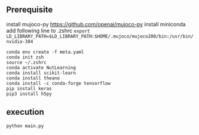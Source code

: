 ## Prerequisite
install mujoco-py https://github.com/openai/mujoco-py
install miniconda
add following line to .zshrc
``` export LD_LIBRARY_PATH=$LD_LIBRARY_PATH:$HOME/.mujoco/mujoco200/bin:/usr/bin/nvidia-384 ```
```
conda env create -f meta.yaml
conda init zsh
source ~/.zshrc
conda activate NutLearning
conda install scikit-learn
conda install theano
conda install -c conda-forge tensorflow
pip install keras
pip3 install h5py
```

## execution
``` python main.py ```


